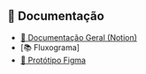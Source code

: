 ## 📘 Documentação

- [📖 Documentação Geral (Notion)](https://www.notion.so/Funcionalidades-Qualisystem-21cc31d9667d805ca31ac89512ff1845?source=copy_link)
- [📚 Fluxograma]
- [🎨 Protótipo Figma](https://www.figma.com/design/tt2CstB0w0AtuhaqOiqIXL/Untitled?node-id=0-1&t=TUEbxklDUPM1LtCb-1)
